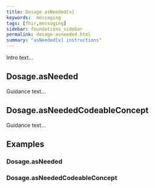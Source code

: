 ```yaml
---
title: Dosage asNeeded[x]
keywords:  messaging
tags: [fhir,messaging]
sidebar: foundations_sidebar
permalink: dosage-asneeded.html
summary: "asNeeded[x] instructions"
---
```




Intro text...

## Dosage.asNeeded

Guidance text...

## Dosage.asNeededCodeableConcept

Guidance text...

## Examples

### Dosage.asNeeded
<script src="https://gist.github.com/RobertGoochUK/355dcf9b4e71f740e5b197b77f80818d.js"></script>

### Dosage.asNeededCodeableConcept
<script src="https://gist.github.com/RobertGoochUK/8a3bd9f5bbd25a7cf9ffd23975dbeedf.js"></script>
